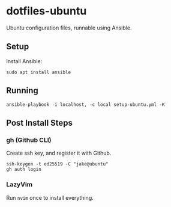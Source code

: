 # dotfiles-ubuntu
Ubuntu configuration files, runnable using Ansible.

## Setup 
Install Ansible:
```
sudo apt install ansible
```

## Running 
```
ansible-playbook -i localhost, -c local setup-ubuntu.yml -K
```

## Post Install Steps

### gh (Github CLI)
Create ssh key, and register it with Github.
```
ssh-keygen -t ed25519 -C "jake@ubuntu"
gh auth login
```

### LazyVim
Run `nvim` once to install everything.

